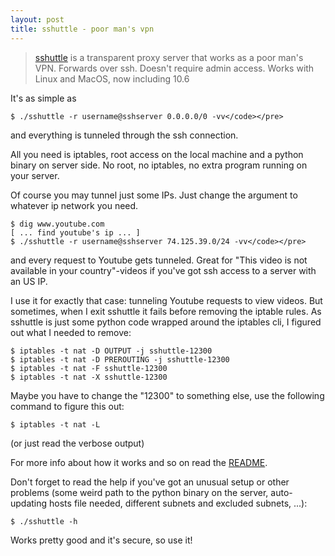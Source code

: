 ```yaml
---
layout: post
title: sshuttle - poor man's vpn
---
```



> [sshuttle](https://github.com/apenwarr/sshuttle) is a transparent proxy server that works as a poor man's VPN. Forwards over ssh. Doesn't require admin access. Works with Linux and MacOS, now including 10.6

It's as simple as 

    $ ./sshuttle -r username@sshserver 0.0.0.0/0 -vv</code></pre> 

and everything is tunneled through the ssh connection. 
 
All you need is iptables, root access on the local machine and a python binary on server side. No root, no iptables, no extra program running on your server.
 
Of course you may tunnel just some IPs. Just change the argument to whatever ip network you need.
 
    $ dig www.youtube.com
    [ ... find youtube's ip ... ]
    $ ./sshuttle -r username@sshserver 74.125.39.0/24 -vv</code></pre> 
 
and every request to Youtube gets tunneled. Great for "This video is not available in your country"-videos if you've got ssh access to a server with an US IP. 
 
I use it for exactly that case: tunneling Youtube requests to view videos. But sometimes, when I exit sshuttle it fails before removing the iptable rules.
As sshuttle is just some python code wrapped around the iptables cli, I figured out what I needed to remove: 
 
    $ iptables -t nat -D OUTPUT -j sshuttle-12300
    $ iptables -t nat -D PREROUTING -j sshuttle-12300
    $ iptables -t nat -F sshuttle-12300
    $ iptables -t nat -X sshuttle-12300
 
Maybe you have to change the "12300" to something else, use the following command to figure this out:
 
    $ iptables -t nat -L
 
(or just read the verbose output)
 
For more info about how it works and so on read the [README](https://github.com/apenwarr/sshuttle/blob/master/README.md).
 
Don't forget to read the help if you've got an unusual setup or other problems (some weird path to the python binary on the server, auto-updating hosts file needed, different subnets and excluded subnets, ...):
 
    $ ./sshuttle -h
 
Works pretty good and it's secure, so use it!
